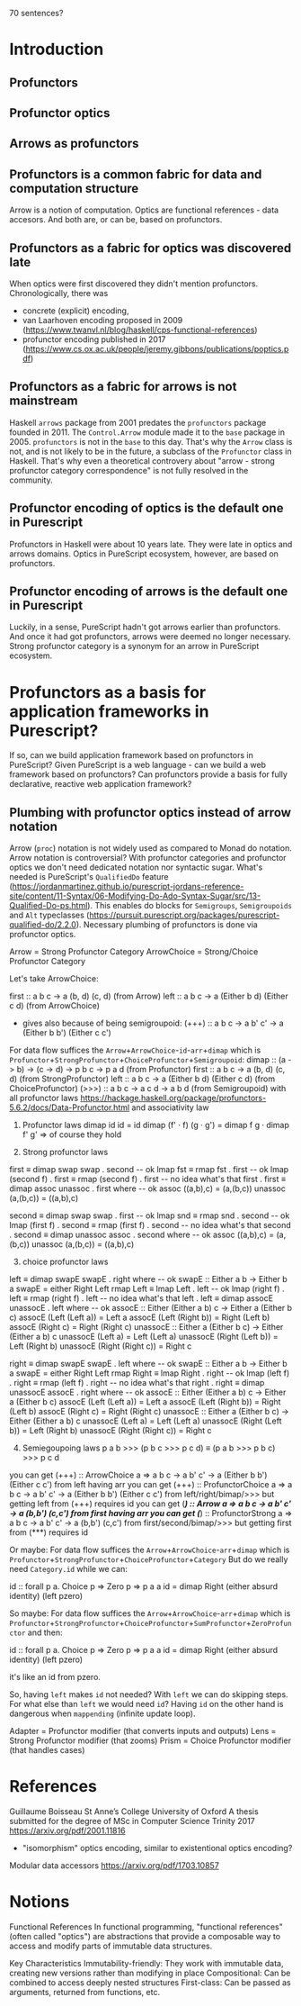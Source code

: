 70 sentences?

# Introduction

## Profunctors

## Profunctor optics

## Arrows as profunctors

## Profunctors is a common fabric for data and computation structure

Arrow is a notion of computation.
Optics are functional references - data accesors.
And both are, or can be, based on profunctors.

## Profunctors as a fabric for optics was discovered late

When optics were first discovered they didn't mention profunctors.
Chronologically, there was
  * concrete (explicit) encoding,
  * van Laarhoven encoding proposed in 2009 (https://www.twanvl.nl/blog/haskell/cps-functional-references)
  * profunctor encoding published in 2017 (https://www.cs.ox.ac.uk/people/jeremy.gibbons/publications/poptics.pdf)

## Profunctors as a fabric for arrows is not mainstream

Haskell `arrows` package from 2001 predates the `profunctors` package founded in 2011.
The `Control.Arrow` module made it to the `base` package in 2005.
`profunctors` is not in the `base` to this day.
That's why the `Arrow` class is not, and is not likely to be in the future, a subclass of the `Profunctor` class in Haskell.
That's why even a theoretical controvery about "arrow - strong profunctor category correspondence" is not fully resolved in the community.

## Profunctor encoding of optics is the default one in Purescript

Profunctors in Haskell were about 10 years late.
They were late in optics and arrows domains.
Optics in PureScript ecosystem, however, are based on profunctors.

## Profunctor encoding of arrows is the default one in Purescript

Luckily, in a sense, PureScript hadn't got arrows earlier than profunctors.
And once it had got profunctors, arrows were deemed no longer necessary.
Strong profunctor category is a synonym for an arrow in PureScript ecosystem.

# Profunctors as a basis for application frameworks in Purescript?

If so, can we build application framework based on profunctors in PureScript?
Given PureScript is a web language - can we build a web framework based on profunctors?
Can profunctors provide a basis for fully declarative, reactive web application framework?

## Plumbing with profunctor optics instead of arrow notation

Arrow (`proc`) notation is not widely used as compared to Monad do notation.
Arrow notation is controversial?
With profunctor categories and profunctor optics we don't need dedicated notation nor syntactic sugar.
What's needed is PureScript's `QualifiedDo` feature (https://jordanmartinez.github.io/purescript-jordans-reference-site/content/11-Syntax/06-Modifying-Do-Ado-Syntax-Sugar/src/13-Qualified-Do-ps.html).
This enables do blocks for `Semigroups`, `Semigroupoids` and `Alt` typeclasses (https://pursuit.purescript.org/packages/purescript-qualified-do/2.2.0).
Necessary plumbing of profunctors is done via profunctor optics.




Arrow = Strong Profunctor Category
ArrowChoice = Strong/Choice Profunctor Category

Let's take ArrowChoice:

first :: a b c -> a (b, d) (c, d) (from Arrow)
left :: a b c -> a (Either b d) (Either c d) (from ArrowChoice)
  - gives also because of being semigroupoid: (+++) :: a b c -> a b' c' -> a (Either b b') (Either c c')

For data flow suffices the `Arrow`+`ArrowChoice`-`id`-`arr`+`dimap` which is `Profunctor`+`StrongProfunctor`+`ChoiceProfunctor`+`Semigroupoid`:
  dimap :: (a -> b) -> (c -> d) -> p b c -> p a d (from Profunctor)
  first :: a b c -> a (b, d) (c, d) (from StrongProfunctor)
  left :: a b c -> a (Either b d) (Either c d) (from ChoiceProfunctor)
  (>>>) :: a b c -> a c d -> a b d (from Semigroupoid)
with all profunctor laws https://hackage.haskell.org/package/profunctors-5.6.2/docs/Data-Profunctor.html and associativity law

1. Profunctor laws
dimap id id = id
dimap (f' · f) (g · g') = dimap f g · dimap f' g'
=> of course they hold

2. Strong profunctor laws

first ≡ dimap swap swap . second -- ok
lmap fst ≡ rmap fst . first -- ok
lmap (second f) . first ≡ rmap (second f) . first -- no idea what's that
first . first ≡ dimap assoc unassoc . first where -- ok
  assoc ((a,b),c) = (a,(b,c))
  unassoc (a,(b,c)) = ((a,b),c)

second ≡ dimap swap swap . first -- ok
lmap snd ≡ rmap snd . second -- ok
lmap (first f) . second ≡ rmap (first f) . second -- no idea what's that
second . second ≡ dimap unassoc assoc . second where -- ok
  assoc ((a,b),c) = (a,(b,c))
  unassoc (a,(b,c)) = ((a,b),c)

3. choice profunctor laws

left ≡ dimap swapE swapE . right where -- ok
  swapE :: Either a b -> Either b a
  swapE = either Right Left
rmap Left ≡ lmap Left . left -- ok
lmap (right f) . left ≡ rmap (right f) . left -- no idea what's that
left . left ≡ dimap assocE unassocE . left where -- ok
  assocE :: Either (Either a b) c -> Either a (Either b c)
  assocE (Left (Left a)) = Left a
  assocE (Left (Right b)) = Right (Left b)
  assocE (Right c) = Right (Right c)
  unassocE :: Either a (Either b c) -> Either (Either a b) c
  unassocE (Left a) = Left (Left a)
  unassocE (Right (Left b)) = Left (Right b)
  unassocE (Right (Right c)) = Right c

right ≡ dimap swapE swapE . left where -- ok
  swapE :: Either a b -> Either b a
  swapE = either Right Left
rmap Right ≡ lmap Right . right -- ok
lmap (left f) . right ≡ rmap (left f) . right -- no idea what's that
right . right ≡ dimap unassocE assocE . right where -- ok
  assocE :: Either (Either a b) c -> Either a (Either b c)
  assocE (Left (Left a)) = Left a
  assocE (Left (Right b)) = Right (Left b)
  assocE (Right c) = Right (Right c)
  unassocE :: Either a (Either b c) -> Either (Either a b) c
  unassocE (Left a) = Left (Left a)
  unassocE (Right (Left b)) = Left (Right b)
  unassocE (Right (Right c)) = Right c

4. Semiegoupoing laws
p a b >>> (p b c >>> p c d) ≡ (p a b >>> p b c) >>> p c d

you can get (+++) :: ArrowChoice a => a b c -> a b' c' -> a (Either b b') (Either c c') from left having arr
you can get (+++) :: ProfunctorChoice a => a b c -> a b' c' -> a (Either b b') (Either c c') from left/right/bimap/>>>
but getting left from (+++) requires id
you can get (***) :: Arrow a => a b c -> a b' c' -> a (b,b') (c,c') from first having arr
you can get (***) :: ProfunctorStrong a => a b c -> a b' c' -> a (b,b') (c,c') from first/second/bimap/>>>
but getting first from (***) requires id

Or maybe:
For data flow suffices the `Arrow`+`ArrowChoice`-`arr`+`dimap` which is `Profunctor`+`StrongProfunctor`+`ChoiceProfunctor`+`Category`
But do we really need `Category.id` while we can:

id :: forall p a. Choice p => Zero p => p a a
id = dimap Right (either absurd identity) (left pzero)

So maybe:
For data flow suffices the `Arrow`+`ArrowChoice`-`arr`+`dimap` which is `Profunctor`+`StrongProfunctor`+`ChoiceProfunctor`+`SumProfunctor`+`ZeroProfunctor`
and then:

id :: forall p a. Choice p => Zero p => p a a
id = dimap Right (either absurd identity) (left pzero)

it's like an id from pzero.

So, having `left` makes `id` not needed? With `left` we can do skipping steps. For what else than `left` we would need `id`?
Having `id` on the other hand is dangerous when `mappending` (infinite update loop).





Adapter = Profunctor modifier (that converts inputs and outputs)
Lens = Strong Profunctor modifier (that zooms)
Prism = Choice Profunctor modifier (that handles cases)


# References

Guillaume Boisseau
St Anne’s College
University of Oxford
A thesis submitted for the degree of
MSc in Computer Science
Trinity 2017
https://arxiv.org/pdf/2001.11816
- "isomorphism" optics encoding, similar to existentional optics encoding?

Modular data accessors
https://arxiv.org/pdf/1703.10857



# Notions
Functional References
In functional programming, "functional references" (often called "optics") are abstractions that provide a composable way to access and modify parts of immutable data structures.

Key Characteristics
Immutability-friendly: They work with immutable data, creating new versions rather than modifying in place
Compositional: Can be combined to access deeply nested structures
First-class: Can be passed as arguments, returned from functions, etc.

